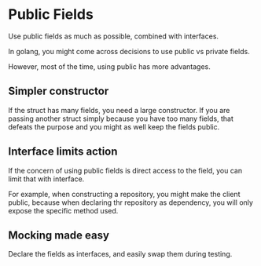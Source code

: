 # Public Fields


Use public fields as much as possible, combined with interfaces.

In golang, you might come across decisions to use public vs private fields.

However, most of the time, using public has more advantages.

## Simpler constructor

If the struct has many fields, you need a large constructor. If you are passing another struct simply because you have too many fields, that defeats the purpose and you might as well keep the fields public.

## Interface limits action

If the concern of using public fields is direct access to the field, you can limit that with interface.

For example, when constructing a repository, you might make the client public, because when declaring thr repository as dependency, you will only expose the specific method used.


## Mocking made easy

Declare the fields as interfaces, and easily swap them during testing.
